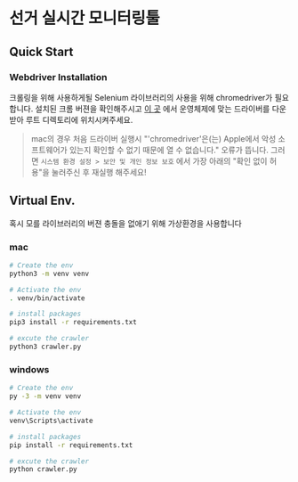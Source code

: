 # 선거 실시간 모니터링툴

## Quick Start

### Webdriver Installation

크롤링을 위해 사용하게될 Selenium 라이브러리의 사용을 위해 chromedriver가 필요합니다. 설치된 크롬 버젼을 확인해주시고 [이 곳](https://chromedriver.chromium.org/downloads) 에서 운영체제에 맞는 드라이버를 다운 받아 루트 디렉토리에 위치시켜주세요.

> mac의 경우 처음 드라이버 실행시 "'chromedriver'은(는) Apple에서 악성 소프트웨어가 있는지 확인할 수 없기 때문에 열 수 없습니다." 오류가 뜹니다. 그러면 `시스템 환경 설정 > 보안 및 개인 정보 보호` 에서 가장 아래의 "확인 없이 허용"을 눌러주신 후 재실행 해주세요!

## Virtual Env.

혹시 모를 라이브러리의 버젼 충돌을 없애기 위해 가상환경을 사용합니다

### mac

```bash
# Create the env
python3 -m venv venv

# Activate the env
. venv/bin/activate

# install packages
pip3 install -r requirements.txt
```

```python
# excute the crawler
python3 crawler.py
```

### windows

```bash
# Create the env
py -3 -m venv venv

# Activate the env
venv\Scripts\activate

# install packages
pip install -r requirements.txt
```

```python
# excute the crawler
python crawler.py
```
